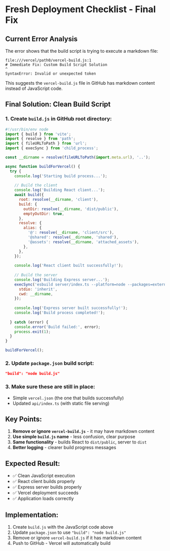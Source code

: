 # Fresh Deployment Checklist - Final Fix

## Current Error Analysis
The error shows that the build script is trying to execute a markdown file:
```
file:///vercel/path0/vercel-build.js:1
# Immediate Fix: Custom Build Script Solution
^
SyntaxError: Invalid or unexpected token
```

This suggests the `vercel-build.js` file in GitHub has markdown content instead of JavaScript code.

## Final Solution: Clean Build Script

### 1. Create `build.js` in GitHub root directory:
```javascript
#!/usr/bin/env node
import { build } from 'vite';
import { resolve } from 'path';
import { fileURLToPath } from 'url';
import { execSync } from 'child_process';

const __dirname = resolve(fileURLToPath(import.meta.url), '..');

async function buildForVercel() {
  try {
    console.log('Starting build process...');
    
    // Build the client
    console.log('Building React client...');
    await build({
      root: resolve(__dirname, 'client'),
      build: {
        outDir: resolve(__dirname, 'dist/public'),
        emptyOutDir: true,
      },
      resolve: {
        alias: {
          '@': resolve(__dirname, 'client/src'),
          '@shared': resolve(__dirname, 'shared'),
          '@assets': resolve(__dirname, 'attached_assets'),
        },
      },
    });
    
    console.log('React client built successfully!');
    
    // Build the server
    console.log('Building Express server...');
    execSync('esbuild server/index.ts --platform=node --packages=external --bundle --format=esm --outdir=dist', {
      stdio: 'inherit',
      cwd: __dirname,
    });
    
    console.log('Express server built successfully!');
    console.log('Build process completed!');
    
  } catch (error) {
    console.error('Build failed:', error);
    process.exit(1);
  }
}

buildForVercel();
```

### 2. Update `package.json` build script:
```json
"build": "node build.js"
```

### 3. Make sure these are still in place:
- Simple `vercel.json` (the one that builds successfully)
- Updated `api/index.ts` (with static file serving)

## Key Points:
1. **Remove or ignore `vercel-build.js`** - it may have markdown content
2. **Use simple `build.js` name** - less confusion, clear purpose
3. **Same functionality** - builds React to `dist/public`, server to `dist`
4. **Better logging** - clearer build progress messages

## Expected Result:
- ✅ Clean JavaScript execution
- ✅ React client builds properly
- ✅ Express server builds properly
- ✅ Vercel deployment succeeds
- ✅ Application loads correctly

## Implementation:
1. Create `build.js` with the JavaScript code above
2. Update `package.json` to use `"build": "node build.js"`
3. Remove or ignore `vercel-build.js` if it has markdown content
4. Push to GitHub - Vercel will automatically build